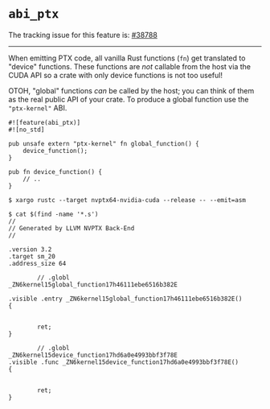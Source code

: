 # `abi_ptx`

The tracking issue for this feature is: [#38788]

[#38788]: https://github.com/rust-lang/rust/issues/38788

------------------------

When emitting PTX code, all vanilla Rust functions (`fn`) get translated to
"device" functions. These functions are *not* callable from the host via the
CUDA API so a crate with only device functions is not too useful!

OTOH, "global" functions *can* be called by the host; you can think of them
as the real public API of your crate. To produce a global function use the
`"ptx-kernel"` ABI.

<!-- NOTE(ignore) this example is specific to the nvptx targets -->

``` rust,ignore
#![feature(abi_ptx)]
#![no_std]

pub unsafe extern "ptx-kernel" fn global_function() {
    device_function();
}

pub fn device_function() {
    // ..
}
```

``` text
$ xargo rustc --target nvptx64-nvidia-cuda --release -- --emit=asm

$ cat $(find -name '*.s')
//
// Generated by LLVM NVPTX Back-End
//

.version 3.2
.target sm_20
.address_size 64

        // .globl       _ZN6kernel15global_function17h46111ebe6516b382E

.visible .entry _ZN6kernel15global_function17h46111ebe6516b382E()
{


        ret;
}

        // .globl       _ZN6kernel15device_function17hd6a0e4993bbf3f78E
.visible .func _ZN6kernel15device_function17hd6a0e4993bbf3f78E()
{


        ret;
}
```

